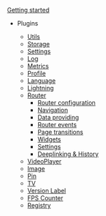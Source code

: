 [Getting started](/getting-started.md)

- Plugins
  - [Utils](/plugins/utils.md)
  - [Storage](/plugins/storage.md)
  - [Settings](/plugins/settings.md)
  - [Log](/plugins/log.md)
  - [Metrics](/plugins/metrics.md)
  - [Profile](/plugins/profile.md)
  <!-- - [Purchase](/plugins/purchase.md) -->
  - [Language](/plugins/language.md)
  - [Lightning](/plugins/lightning.md)
  - [Router](/plugins/router/index.md)
    - [Router configuration](/plugins/router/configuration.md)
    - [Navigation](/plugins/router/navigation.md)
    - [Data providing](/plugins/router/dataproviding.md)
    - [Router events](/plugins/router/events.md)
    - [Page transitions](/plugins/router/pagetransitions.md)
    - [Widgets](/plugins/router/widgets.md)
    - [Settings](/plugins/router/settings.md)
    - [Deeplinking & History](/plugins/router/deeplinking.md)

  <!-- - [Keyboard](/plugins/keyboard.md) -->
  - [VideoPlayer](/plugins/videoplayer.md)
  <!-- - [Audio Player](/plugins/audioplayer.md) -->
  - [Image](/plugins/image.md)
  - [Pin](/plugins/pin.md)
  - [TV](/plugins/tv.md)
  - [Version Label](/plugins/versionlabel.md)
  - [FPS Counter](/plugins/fpscounter.md)
  - [Registry](/plugins/registry.md)
